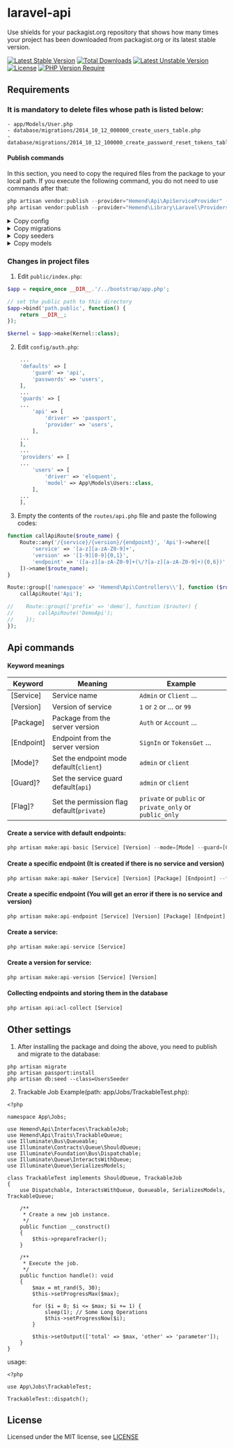 # laravel-api
Use shields for your packagist.org repository that shows how many times your project has been downloaded from packagist.org or its latest stable version.

[![Latest Stable Version](http://poser.pugx.org/hemend/laravel-api/v)](https://packagist.org/packages/hemend/laravel-api)
[![Total Downloads](http://poser.pugx.org/hemend/laravel-api/downloads)](https://packagist.org/packages/hemend/laravel-api)
[![Latest Unstable Version](http://poser.pugx.org/hemend/laravel-api/v/unstable)](https://packagist.org/packages/hemend/laravel-api)
[![License](http://poser.pugx.org/hemend/laravel-api/license)](https://packagist.org/packages/hemend/laravel-api)
[![PHP Version Require](http://poser.pugx.org/hemend/laravel-api/require/php)](https://packagist.org/packages/hemend/laravel-api)

[comment]: <> (<a href="#tada-php-support" title="PHP Versions Supported"><img alt="PHP Versions Supported" src="https://img.shields.io/badge/php->=7.4-777bb3.svg?logoColor=white&labelColor=555555"></a>)

## Requirements
### It is mandatory to delete files whose path is listed below:
```
- app/Models/User.php
- database/migrations/2014_10_12_000000_create_users_table.php
- database/migrations/2014_10_12_100000_create_password_reset_tokens_table.php
```

#### Publish commands
In this section, you need to copy the required files from the package to your local path.
If you execute the following command, you do not need to use commands after that:
```php
php artisan vendor:publish --provider="Hemend\Api\ApiServiceProvider" --tag=api
php artisan vendor:publish --provider="Hemend\Library\Laravel\Providers\LibraryServiceProvider" --tag=config
```
<details><summary>Copy config</summary>

> php artisan vendor:publish --provider="Hemend\Api\ApiServiceProvider" --tag=config
</details>

<details><summary>Copy migrations</summary>

> php artisan vendor:publish --provider="Hemend\Api\ApiServiceProvider" --tag=migrations
</details>

<details><summary>Copy seeders</summary>

> php artisan vendor:publish --provider="Hemend\Api\ApiServiceProvider" --tag=seeders
</details>

<details><summary>Copy models</summary>

> php artisan vendor:publish --provider="Hemend\Api\ApiServiceProvider" --tag=models
</details>

### Changes in project files
1. Edit `public/index.php`:
```php
$app = require_once __DIR__.'/../bootstrap/app.php';

// set the public path to this directory
$app->bind('path.public', function() {
    return __DIR__;
});

$kernel = $app->make(Kernel::class);
```

2. Edit `config/auth.php`:
```php
    ...
    'defaults' => [
        'guard' => 'api',
        'passwords' => 'users',
    ],
    ...
    'guards' => [
    ...
        'api' => [
            'driver' => 'passport',
            'provider' => 'users',
        ],
    ...
    ],
    ...
    'providers' => [
    ...
        'users' => [
            'driver' => 'eloquent',
            'model' => App\Models\Users::class,
        ],
    ...
    ],
```

3. Empty the contents of the `routes/api.php` file and paste the following codes:
```php
function callApiRoute($route_name) {
    Route::any('/{service}/{version}/{endpoint}', 'Api')->where([
        'service' => '[a-z][a-zA-Z0-9]+',
        'version' => '[1-9][0-9]{0,1}',
        'endpoint' => '([a-z][a-zA-Z0-9]+(\/?[a-z][a-zA-Z0-9]+){0,6})'
    ])->name($route_name);
}

Route::group(['namespace' => 'Hemend\Api\Controllers\\'], function ($router) {
    callApiRoute('Api');

//    Route::group(['prefix' => 'demo'], function ($router) {
//        callApiRoute('DemoApi');
//    });
});
```

## Api commands
#### Keyword meanings
|Keyword        |Meaning                        |Example                                            |
|----------------|-------------------------------|---------------------------------------------------|
|[Service]       |Service name                                |`Admin` or `Client` ...                            |
|[Version]       |Version of service                          |`1` or `2` or ... or `99`                                   |
|[Package]       |Package from the server version             |`Auth` or `Account` ...                          |
|[Endpoint]      |Endpoint from the server version            |`SignIn` or `TokensGet` ...                     |
|[Mode]?         |Set the endpoint mode default(`client`)     |`admin` or `client`                              |
|[Guard]?        |Set the service guard default(`api`)        |`admin` or `client`                              |
|[Flag]?         |Set the permission flag default(`private`)  |`private` or `public` or `private_only` or `public_only`                              |

#### Create a service with default endpoints:
```php
php artisan make:api-basic [Service] [Version] --mode=[Mode] --guard=[Guard]
```

#### Create a specific endpoint (It is created if there is no service and version)
```php
php artisan make:api-maker [Service] [Version] [Package] [Endpoint] --flag=[Flag]
```

#### Create a specific endpoint (You will get an error if there is no service and version)
```php
php artisan make:api-endpoint [Service] [Version] [Package] [Endpoint] --flag=[Flag]
```

#### Create a service:
```php
php artisan make:api-service [Service]
```

#### Create a version for service:
```php
php artisan make:api-version [Service] [Version]
```

#### Collecting endpoints and storing them in the database
```php
php artisan api:acl-collect [Service]
```

## Other settings
1. After installing the package and doing the above, you need to publish and migrate to the database:
```shell
php artisan migrate
php artisan passport:install
php artisan db:seed --class=UsersSeeder
```
2. Trackable Job Example(path: app/Jobs/TrackableTest.php):
```shell
<?php

namespace App\Jobs;

use Hemend\Api\Interfaces\TrackableJob;
use Hemend\Api\Traits\TrackableQueue;
use Illuminate\Bus\Queueable;
use Illuminate\Contracts\Queue\ShouldQueue;
use Illuminate\Foundation\Bus\Dispatchable;
use Illuminate\Queue\InteractsWithQueue;
use Illuminate\Queue\SerializesModels;

class TrackableTest implements ShouldQueue, TrackableJob
{
    use Dispatchable, InteractsWithQueue, Queueable, SerializesModels, TrackableQueue;

    /**
     * Create a new job instance.
     */
    public function __construct()
    {
        $this->prepareTracker();
    }

    /**
     * Execute the job.
     */
    public function handle(): void
    {
        $max = mt_rand(5, 30);
        $this->setProgressMax($max);

        for ($i = 0; $i <= $max; $i += 1) {
            sleep(1); // Some Long Operations
            $this->setProgressNow($i);
        }

        $this->setOutput(['total' => $max, 'other' => 'parameter']);
    }
}
```
usage:
```shell
<?php

use App\Jobs\TrackableTest;

TrackableTest::dispatch();
```

## License
Licensed under the MIT license, see [LICENSE](LICENSE)